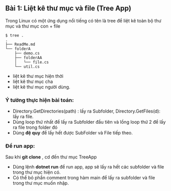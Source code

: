 ## Bài 1: Liệt kê thư mục và file (Tree App)


Trong Linux có một ứng dụng nổi tiếng có tên là tree để liệt kê toàn bộ thư mục và thư mục con + file
```
$ tree .
.
├── ReadMe.md
└── folderA
    ├── demo.cs
    ├── folderAA
    │   └── file.cs
    └── util.cs 
```
- liệt kê thư mục hiện thời
- liệt kê thư mục cha
- liệt kê thư mục người dùng.

### Ý tưởng thực hiện bài toán:
- Directory.GetDirectories(path) : lấy ra Subfolder, Directory.GetFiles(d): lấy ra file.
- Dùng loop thứ nhất để lấy ra Subfolder đầu tiên và lồng loop thứ 2 để lấy ra file trong folder đó
- Dùng **đệ quy** để  lấy hết được SubFolder và File tiếp theo.

### Để run app:
Sau khi **git clone** , cd đến thư mục TreeApp
- Dùng lệnh **dotnet run** để run app, app sẽ lấy ra hết các subfolder và file trong thư mục hiện có.
- Có thể bỏ phần comment trong hàm main để lấy ra subfolder và file trong thư mục muốn nhập.

